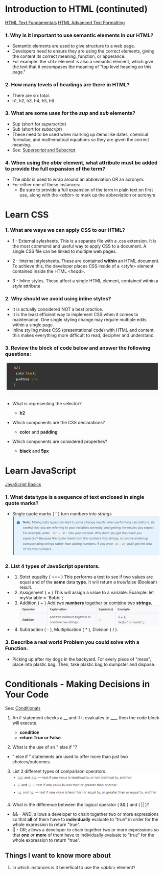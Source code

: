 # Introduction to HTML (continuted)
[HTML Text Fundamentals](https://developer.mozilla.org/en-US/docs/Learn/HTML/Introduction_to_HTML/HTML_text_fundamentals)
[HTML Advanced Text Formatting](https://developer.mozilla.org/en-US/docs/Learn/HTML/Introduction_to_HTML/Advanced_text_formatting)
### 1. Why is it important to use semantic elements in our HTML?
- Semantic elements are used to give structure to a web page.
- Developers need to ensure they are using the correct elements, giving the content its correct meaning, function, or apperance.
- For example: the <*h1*> element is also a semantic element, which give the text that it encompases the meaning of "top level heading on this page."

### 2. How many levels of headings are there in HTML?
- There are six total.
- h1, h2, h3, h4, h5, h6


### 3. What are some uses for the *sup* and *sub* elements?
- Sup (short for *superscript*)
- Sub (short for *subscript*)
- These need to be used when marking up items like dates, chemical formulae, and mathematical equations so they are given the correct meaning. 
- See: [Superscript and Subscript](https://developer.mozilla.org/en-US/docs/Learn/HTML/Introduction_to_HTML/Advanced_text_formatting)

### 4. When using the *abbr* element, what attribute must be added to provide the full expansion of the term?
- The *abbr* is used to wrap around an abbreviation OR an acronym.
- For either one of these instances:
    * Be sure to provide a full expansion of the term in plain text on first use, along with the <*abbr*> to mark up the abbreviation or acronym.


# Learn CSS
### 1. What are ways we can apply CSS to our HTML?
- 1 - External sylesheets. This is a separate file with a .css extension. It is the most commond and useful way to apply CSS to a document. A single CSS file can be linked to multiple web pages.

- 2 - Internal stylesheets. These are contained **within** an HTML document. To achieve this, the developer places CSS inside of a <*style*> element contained inside the HTML <*head*>.

- 3 - Inline styles. These affect a single HTML element, contained within a *style* attribute

### 2. Why should we avoid using inline styles?
- It is actually considered NOT a best practice.
- It is the least efficient way to implement CSS when it comes to maintenance. One single styling change may require multiple edits within a single page.
- Inline styling mixes CSS (presentational code) with HTML and content, this makes everything more difficult to read, decipher and understand.

### 3. Review the block of code below and answer the following questions:
![Block of code](./assets/Analyze%20this%20block%20of%20code.png)
- What is representing the selector?
    * **h2**

- Which components are the CSS declarations?
    * **color** and **padding**

- Which components are considered properties?
    * **black** and **5px**


# Learn JavaScript
[JavaScript Basics](https://developer.mozilla.org/en-US/docs/Learn/Getting_started_with_the_web/JavaScript_basics)
### 1. What data type is a sequence of text enclosed in single quote marks?
- Single quote marks ( **'** ) turn *numbers* into *strings*
![Single Quote Marks](./assets/Single%20quote%20-%20numbers%20vs%20strings.png)


### 2. List 4 types of JavaScript operators.
- 1. Strict equality ( === )
This performs a test to see if two values are equal and of the **same** data **type**. It will return a true/false (Boolean) result.
- 2. Assignment ( = )
This will assign a value to a variable.
Example: let myVariable = 'Bobbi'; 
- 3. Addition ( + )
Add two **numbers** together or combine two **strings**.
![Addition Operator](./assets/JavaScript%20Operator%20-%20Addition.png)

- 4. Subtraction ( - ), Multiplication ( * ), Division ( / ).


### 3. Describe a real world Problem you could solve with a Function.
- Picking up after my dogs in the backyard. For every piece of "mess", place into plastic bag. Then, take plastic bag to dumpster and dispose.


# Conditionals - Making Decisions in Your Code
See: [Conditionals](https://developer.mozilla.org/en-US/docs/Learn/JavaScript/Building_blocks/conditionals)
1. An if statement checks a __ and if it evaluates to ___, then the code block will execute.
    * **condition**
    * **return True or False**

2. What is the use of an " else if "?
- " else if " statements are used to offer more than just two choices/outcomes.


3. List 3 different types of comparison operators.
![Comparison Opertors](./assets/Comparison%20operators.png)

4. What is the difference between the logical operator ( && ) and ( || )?
- && - AND; allows a developer to chain together two or more expressions so that **all** of them have to **individually** evaluate to "true" in order for the whole expression to return "true".
- || - OR; allows a developer to chain together two or more expressions so that **one** *or* **more** of them have to individually evaluate to "true" for the whole expression to return "true".


## Things I want to know more about
1. In which instances is it benefical to use the <*abbr*> element?